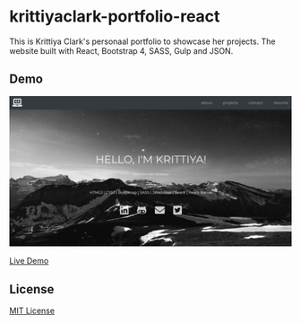 # krittiyaclark-portfolio-react
This is Krittiya Clark's personaal portfolio to showcase her projects. The website built with React, Bootstrap 4, SASS, Gulp and JSON.

## Demo
![krittiya-clark-portfolio-react](https://github.com/krittiyaclark/krittiyaclark-portfolio-react/blob/master/public/img/krittiya-clark-portfolio-react.png)

[Live Demo](https://krittiyaclark.github.io/my-portfolio-react/#/)

## License

[MIT License](http://brenopolanski.mit-license.org/)
